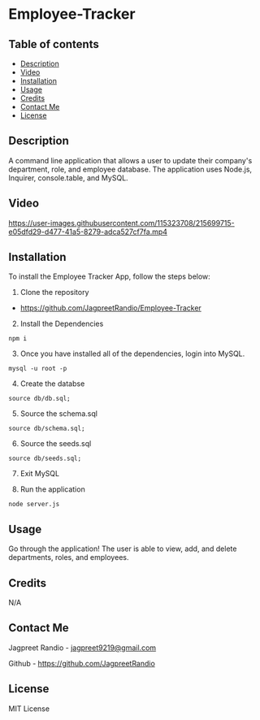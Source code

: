 # Employee-Tracker


## Table of contents
* [Description](#description)
* [Video](#video)
* [Installation](#installation)
* [Usage](#usage)
* [Credits](#credits)
* [Contact Me](#contact-me)
* [License](#license)

## Description

A command line application that allows a user to update their company's department, role, and employee database. The application uses Node.js, Inquirer, console.table, and MySQL. 

## Video

https://user-images.githubusercontent.com/115323708/215699715-e05dfd29-d477-41a5-8279-adca527cf7fa.mp4

## Installation

To install the Employee Tracker App, follow the steps below:

1. Clone the repository
 - https://github.com/JagpreetRandio/Employee-Tracker

2. Install the Dependencies 

``` npm i ```

3. Once you have installed all of the dependencies, login into MySQL. 

``` mysql -u root -p ```

4. Create the databse

``` source db/db.sql; ```

5. Source the schema.sql

``` source db/schema.sql; ```

6. Source the seeds.sql

``` source db/seeds.sql; ```

7. Exit MySQL

8. Run the application 

``` node server.js ```


## Usage 

Go through the application! The user is able to view, add, and delete departments, roles, and employees.

## Credits

N/A

## Contact Me

Jagpreet Randio - jagpreet9219@gmail.com

Github - https://github.com/JagpreetRandio


## License

MIT License